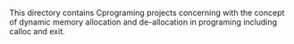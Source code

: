 This directory contains Cprograming projects concerning
with the concept of dynamic memory allocation and
de-allocation in programing including calloc and exit.

